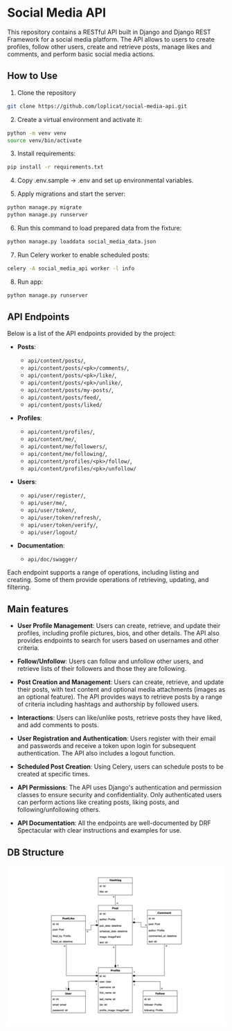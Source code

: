 # Social Media API

This repository contains a RESTful API built in Django and Django REST Framework for a social media platform. 
The API allows to users to create profiles, follow other users, create and retrieve posts, manage likes and comments,
and perform basic social media actions.


## How to Use
1.  Clone the repository
```bash
git clone https://github.com/loplicat/social-media-api.git
```

2. Create a virtual environment and activate it:
```bash
python -m venv venv
source venv/bin/activate
```
3. Install requirements:
```bash
pip install -r requirements.txt
```
4. Copy .env.sample -> .env and set up environmental variables.


5. Apply migrations and start the server:
```bash
python manage.py migrate
python manage.py runserver
```
6. Run this command to load prepared data from the fixture:
```bash
python manage.py loaddata social_media_data.json
```

7. Run Celery worker to enable scheduled posts:
```bash
celery -A social_media_api worker -l info
```

8. Run app:
```bash
python manage.py runserver
```

## API Endpoints

Below is a list of the API endpoints provided by the project:

- **Posts**: 
  - `api/content/posts/`, 
  - `api/content/posts/<pk>/comments/`,
  - `api/content/posts/<pk>/like/`, 
  - `api/content/posts/<pk>/unlike/`,
  - `api/content/posts/my-posts/`,
  - `api/content/posts/feed/`,
  - `api/content/posts/liked/`


- **Profiles**: 
  - `api/content/profiles/`,
  - `api/content/me/`,
  - `api/content/me/followers/`,
  - `api/content/me/following/`,
  - `api/content/profiles/<pk>/follow/`,
  - `api/content/profiles/<pk>/unfollow/`


- **Users**: 
  - `api/user/register/`,
  - `api/user/me/`,
  - `api/user/token/`,
  - `api/user/token/refresh/`,
  - `api/user/token/verify/`,
  - `api/user/logout/`


- **Documentation**:
  - `api/doc/swagger/`

Each endpoint supports a range of operations, including listing and creating. 
Some of them provide operations of retrieving, updating, and filtering.


## Main features

* **User Profile Management**: Users can create, retrieve, and update their profiles, including profile pictures, bios,
and other details. The API also provides endpoints to search for users based on usernames and other criteria.


* **Follow/Unfollow**: Users can follow and unfollow other users, and retrieve lists of their followers and those they are
following.


*  **Post Creation and Management**: Users can create, retrieve, and update their posts, with text content and optional
media attachments (images as an optional feature). The API provides ways to retrieve posts by a range of criteria
including hashtags and authorship by followed users.


* **Interactions**: Users can like/unlike posts, retrieve posts they have liked, and add comments to posts.


* **User Registration and Authentication**: Users register with their email and passwords and receive a token upon login
for subsequent authentication. The API also includes a logout function.


* **Scheduled Post Creation**: Using Celery, users can schedule posts to be created at specific times.


* **API Permissions**: The API uses Django's authentication and permission classes to ensure security and confidentiality.
Only authenticated users can perform actions like creating posts, liking posts, and following/unfollowing others.


* **API Documentation**: All the endpoints are well-documented by DRF Spectacular with clear instructions and examples for use.

## DB Structure

![Social Media Api DB](social-media-api-db.png)